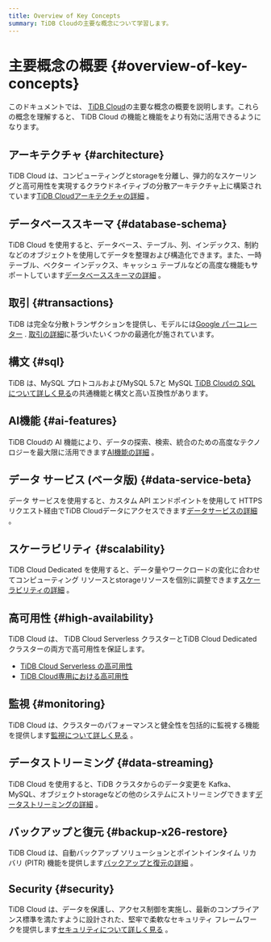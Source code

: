 ```yaml
---
title: Overview of Key Concepts
summary: TiDB Cloudの主要な概念について学習します。
---
```


# 主要概念の概要 {#overview-of-key-concepts}

このドキュメントでは、 [TiDB Cloud](https://www.pingcap.com/tidb-cloud/)の主要な概念の概要を説明します。これらの概念を理解すると、 TiDB Cloud の機能と機能をより有効に活用できるようになります。

## アーキテクチャ {#architecture}

TiDB Cloud は、コンピューティングとstorageを分離し、弾力的なスケーリングと高可用性を実現するクラウドネイティブの分散アーキテクチャ上に構築されています[TiDB Cloudアーキテクチャの詳細](/tidb-cloud/architecture-concepts.md) 。

## データベーススキーマ {#database-schema}

TiDB Cloud を使用すると、データベース、テーブル、列、インデックス、制約などのオブジェクトを使用してデータを整理および構造化できます。また、一時テーブル、ベクター インデックス、キャッシュ テーブルなどの高度な機能もサポートしています[データベーススキーマの詳細](/tidb-cloud/database-schema-concepts.md) 。

## 取引 {#transactions}

TiDB は完全な分散トランザクションを提供し、モデルには[Google パーコレーター](https://research.google.com/pubs/pub36726.html) . [取引の詳細](/tidb-cloud/transaction-concepts.md)に基づいたいくつかの最適化が施されています。

## 構文 {#sql}

TiDB は、MySQL プロトコルおよびMySQL 5.7と MySQL [TiDB Cloudの SQL について詳しく見る](/tidb-cloud/sql-concepts.md)の共通機能と構文と高い互換性があります。

## AI機能 {#ai-features}

TiDB Cloudの AI 機能により、データの探索、検索、統合のための高度なテクノロジーを最大限に活用できます[AI機能の詳細](/tidb-cloud/ai-feature-concepts.md) 。

## データ サービス (ベータ版) {#data-service-beta}

データ サービスを使用すると、カスタム API エンドポイントを使用して HTTPS リクエスト経由でTiDB Cloudデータにアクセスできます[データサービスの詳細](/tidb-cloud/data-service-concepts.md) 。

## スケーラビリティ {#scalability}

TiDB Cloud Dedicated を使用すると、データ量やワークロードの変化に合わせてコンピューティング リソースとstorageリソースを個別に調整できます[スケーラビリティの詳細](/tidb-cloud/scalability-concepts.md) 。

## 高可用性 {#high-availability}

TiDB Cloud は、 TiDB Cloud Serverless クラスターとTiDB Cloud Dedicated クラスターの両方で高可用性を保証します。

-   [TiDB Cloud Serverless の高可用性](/tidb-cloud/serverless-high-availability.md)
-   [TiDB Cloud専用における高可用性](/tidb-cloud/high-availability-with-multi-az.md)

## 監視 {#monitoring}

TiDB Cloud は、クラスターのパフォーマンスと健全性を包括的に監視する機能を提供します[監視について詳しく見る](/tidb-cloud/monitoring-concepts.md) 。

## データストリーミング {#data-streaming}

TiDB Cloud を使用すると、TiDB クラスタからのデータ変更を Kafka、MySQL、オブジェクトstorageなどの他のシステムにストリーミングできます[データストリーミングの詳細](/tidb-cloud/data-streaming-concepts.md) 。

## バックアップと復元 {#backup-x26-restore}

TiDB Cloud は、自動バックアップ ソリューションとポイントインタイム リカバリ (PITR) 機能を提供します[バックアップと復元の詳細](/tidb-cloud/backup-and-restore-concepts.md) 。

## Security {#security}

TiDB Cloud は、データを保護し、アクセス制御を実施し、最新のコンプライアンス標準を満たすように設計された、堅牢で柔軟なセキュリティ フレームワークを提供します[セキュリティについて詳しく見る](/tidb-cloud/security-concepts.md) 。
